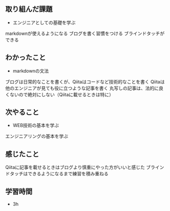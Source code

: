 ## 取り組んだ課題

- エンジニアとしての基礎を学ぶ

markdownが使えるようになる
ブログを書く習慣をつける
ブラインドタッチができる
## わかったこと

- markdownの文法

ブログは日常的なことを書くが、Qiitaはコードなど技術的なことを書く
Qiitaは他のエンジニアが見ても役に立つような記事を書く
丸写しの記事は、法的に良くないので絶対にしない（Qiitaに載せるときは特に）
## 次やること

- WEB技術の基本を学ぶ

エンジニアリングの基本を学ぶ

## 感じたこと

Qiitaに記事を載せるときはブログより慎重にやった方がいいと感じた
ブラインドタッチはできるようになるまで練習を積み重ねる


## 学習時間

- 3h
